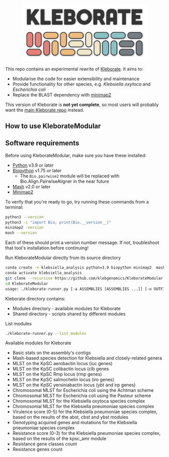 <p align="center"><picture><source srcset="images/logo-dark.png" media="(prefers-color-scheme: dark)"><img src="images/logo.png" alt="Kleborate logo" width="400"></picture></p>

This repo contains an experimental rewrite of [Kleborate](https://github.com/klebgenomics/kleborate). It aims to:
* Modularise the code for easier extensibility and maintenance
* Provide functionality for other species, e.g. _Klebsiella oxytoca_ and _Escherichia coli_
* Replace the BLAST dependency with [minimap2](https://lh3.github.io/minimap2/minimap2.html)

This version of Kleborate is **not yet complete**, so most users will probably want the [main Kleborate repo](https://github.com/klebgenomics/kleborate) instead.


## How to use KleborateModular
## Software requirements
Before using KleborateModular, make sure you have these installed:

* [Python](https://www.python.org/) v3.9 or later
* [Biopython](https://biopython.org/) v1.75 or later
	*  The `Bio.pairwise2` module will be replaced with Bio.Align.PairwiseAligner in the near future
* [Mash](https://github.com/marbl/Mash) v2.0 or later
* [Minimap2](https://github.com/lh3/minimap2) 

To verify that you're ready to go, try running these commands from a terminal:
```bash
python3 --version
python3 -c "import Bio; print(Bio.__version__)"
minimap2 -version
mash --version
```

Each of these should print a version number message. If not, troubleshoot that tool's installation before continuing!


Run KleborateModular directly from its source directory

```bash
conda create -n klebsiella_analysis python=3.9 biopython minimap2  mash -y
conda activate klebsiella_analysis
git clone --recursive https://github.com/klebgenomics/KleborateModular.git
cd KleborateModular
usage: ./kleborate-runner.py [-a ASSEMBLIES [ASSEMBLIES ...]] [-o OUTFILE] [--list_modules] [-p PRESET] [-m MODULES] [-h] [--help_all] [--version]

```

Kleborate directory contains:
* Modules directory - available modules for Kleborate
* Shared directory - scripts shared by different modules

List modules
```bash
./kleborate-runner.py --list_modules
```

Available modules for Kleborate
* Basic stats on the assembly's contigs
* Mash-based species detection for Klebsiella and closely-related genera
* MLST on the KpSC aerobactin locus (iuc genes)
* MLST on the KpSC colibactin locus (clb genes
* MLST on the KpSC Rmp locus (rmp genes)
* MLST on the KpSC salmochelin locus (iro genes)
* MLST on the KpSC yersiniabactin locus (ybt and irp genes)
* Chromosomal MLST for Escherichia coli using the Achtman scheme
* Chromosomal MLST for Escherichia coli using the Pasteur scheme
* Chromosomal MLST for the Klebsiella oxytoca species complex
* Chromosomal MLST for the Klebsiella pneumoniae species complex
* Virulence score (0-5) for the Klebsiella pneumoniae species complex, based on the results of the abst, cbst and ybst modules
* Genotyping acquired genes and mutations for the Klebsiella pneumoniae species complex
* Resistance score (0-3) for the Klebsiella pneumoniae species complex, based on the results of the kpsc_amr module
* Resistance gene classes count
* Resistance genes count




